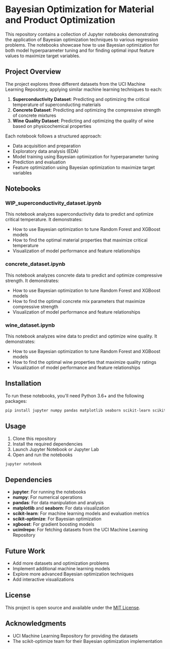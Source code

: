 # Bayesian Optimization for Material and Product Optimization

This repository contains a collection of Jupyter notebooks demonstrating the application of Bayesian optimization techniques to various regression problems. The notebooks showcase how to use Bayesian optimization for both model hyperparameter tuning and for finding optimal input feature values to maximize target variables.

## Project Overview

The project explores three different datasets from the UCI Machine Learning Repository, applying similar machine learning techniques to each:

1. **Superconductivity Dataset**: Predicting and optimizing the critical temperature of superconducting materials
2. **Concrete Dataset**: Predicting and optimizing the compressive strength of concrete mixtures
3. **Wine Quality Dataset**: Predicting and optimizing the quality of wine based on physicochemical properties

Each notebook follows a structured approach:
- Data acquisition and preparation
- Exploratory data analysis (EDA)
- Model training using Bayesian optimization for hyperparameter tuning
- Prediction and evaluation
- Feature optimization using Bayesian optimization to maximize target variables

## Notebooks

### WIP_superconductivity_dataset.ipynb

This notebook analyzes superconductivity data to predict and optimize critical temperature. It demonstrates:
- How to use Bayesian optimization to tune Random Forest and XGBoost models
- How to find the optimal material properties that maximize critical temperature
- Visualization of model performance and feature relationships

### concrete_dataset.ipynb

This notebook analyzes concrete data to predict and optimize compressive strength. It demonstrates:
- How to use Bayesian optimization to tune Random Forest and XGBoost models
- How to find the optimal concrete mix parameters that maximize compressive strength
- Visualization of model performance and feature relationships

### wine_dataset.ipynb

This notebook analyzes wine data to predict and optimize wine quality. It demonstrates:
- How to use Bayesian optimization to tune Random Forest and XGBoost models
- How to find the optimal wine properties that maximize quality ratings
- Visualization of model performance and feature relationships

## Installation

To run these notebooks, you'll need Python 3.6+ and the following packages:

```bash
pip install jupyter numpy pandas matplotlib seaborn scikit-learn scikit-optimize xgboost ucimlrepo
```

## Usage

1. Clone this repository
2. Install the required dependencies
3. Launch Jupyter Notebook or Jupyter Lab
4. Open and run the notebooks

```bash
jupyter notebook
```

## Dependencies

- **jupyter**: For running the notebooks
- **numpy**: For numerical operations
- **pandas**: For data manipulation and analysis
- **matplotlib** and **seaborn**: For data visualization
- **scikit-learn**: For machine learning models and evaluation metrics
- **scikit-optimize**: For Bayesian optimization
- **xgboost**: For gradient boosting models
- **ucimlrepo**: For fetching datasets from the UCI Machine Learning Repository

## Future Work

- Add more datasets and optimization problems
- Implement additional machine learning models
- Explore more advanced Bayesian optimization techniques
- Add interactive visualizations

## License

This project is open source and available under the [MIT License](LICENSE).

## Acknowledgments

- UCI Machine Learning Repository for providing the datasets
- The scikit-optimize team for their Bayesian optimization implementation